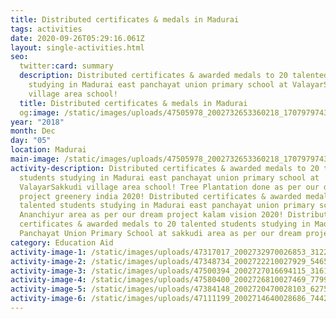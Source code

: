 ```yaml
---
title: Distributed certificates & medals in Madurai
tags: activities
date: 2020-09-26T05:29:16.061Z
layout: single-activities.html
seo:
  twitter:card: summary
  description: Distributed certificates & awarded medals to 20 talented students
    studying in Madurai east panchayat union primary school at ValayarSakkudi
    village area school!
  title: Distributed certificates & medals in Madurai
  og:image: /static/images/uploads/47505978_2002732653360218_1707979743384567808_o_2002732646693552.jpg
year: "2018"
month: Dec
day: "05"
location: Madurai
main-image: /static/images/uploads/47505978_2002732653360218_1707979743384567808_o_2002732646693552.jpg
activity-description: Distributed certificates & awarded medals to 20 talented
  students studying in Madurai east panchayat union primary school at
  ValayarSakkudi village area school! Tree Plantation done as per our dream
  project greenery india 2020! Distributed certificates & awarded medals to 10
  talented students studying in Madurai east panchayat union primary school at
  Ananchiyur area as per our dream project kalam vision 2020! Distributed
  certificates & awarded medals to 20 talented students studying in Madurai East
  Panchayat Union Primary School at sakkudi area as per our dream project 2020!
category: Education Aid
activity-image-1: /static/images/uploads/47317017_2002732970026853_3122918429418323968_o_2002732966693520.jpg
activity-image-2: /static/images/uploads/47348734_2002722210027929_5465688244593098752_o_2002722203361263.jpg
activity-image-3: /static/images/uploads/47500394_2002727016694115_3161887346299764736_o_2002727010027449.jpg
activity-image-4: /static/images/uploads/47580400_2002726810027469_7799670264622481408_o_2002726806694136.jpg
activity-image-5: /static/images/uploads/47384148_2002720470028103_6275113013783560192_o_2002720466694770.jpg
activity-image-6: /static/images/uploads/47111199_2002714640028686_7442987395491823616_o_2002714633362020.jpg
---
```

